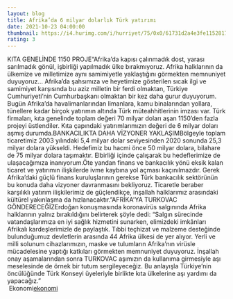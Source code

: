 ```yaml
--- 
layout: blog
title: Afrika’da 6 milyar dolarlık Türk yatırımı
date: 2021-10-23 04:00:00
thumbnail: https://i4.hurimg.com/i/hurriyet/75/0x0/61731d2a4e3fe115281782fa.jpg
rating: 3
---
```

KITA GENELİNDE 1150 PROJE“Afrika’da kapısı çalınmadık dost, yarası sarılmadık gönül, işbirliği yapılmadık ülke bırakmıyoruz. Afrika halklarının da ülkemize ve milletimize aynı samimiyetle yaklaştığını görmekten memnuniyet duyuyoruz... Afrika’da şahsımıza ve heyetimize gösterilen sıcak ilgi ve samimiyet karşısında bu aziz milletin bir ferdi olmaktan, Türkiye Cumhuriyeti’nin Cumhurbaşkanı olmaktan bir kez daha gurur duyuyorum. Bugün Afrika’da havalimanlarından limanlara, kamu binalarından yollara, tünellere kadar birçok yatırımın altında Türk müteahhitlerinin imzası var. Türk firmaları, kıta genelinde toplam değeri 70 milyar doları aşan 1150’den fazla projeyi üstlendiler. Kıta çapındaki yatırımlarımızın değeri de 6 milyar doları aşmış durumda.BANKACILIKTA DAHA VİZYONER YAKLAŞIMBölgeyle toplam ticaretimiz 2003 yılındaki 5,4 milyar dolar seviyesinden 2020 sonunda 25,3 milyar dolara yükseldi. Hedefimiz bu hacmi önce 50 milyar dolara, bilahare de 75 milyar dolara taşımaktır. Elbirliği içinde çalışarak bu hedeflerimize de ulaşacağımıza inanıyorum.Öte yandan finans ve bankacılık yönü eksik kalan ticaret ve yatırımın ilişkilerde ivme kaybına yol açması kaçınılmazdır. Gerek Afrika’daki güçlü finans kuruluşlarının gerekse Türk bankacılık sektörünün bu konuda daha vizyoner davranmasını bekliyoruz. Ticaretle beraber karşılıklı yatırım ilişkilerimiz de güçlendikçe, inşallah halklarımız arasındaki kültürel yakınlaşma da hızlanacaktır.”AFRİKA'YA TURKOVAC GÖNDERECEĞİZErdoğan konuşmasında koronavirüs salgınında Afrika halklarının yalnız bırakıldığını belirterek şöyle dedi: “Salgın sürecinde vatandaşlarımıza en iyi sağlık hizmetini sunarken, elimizdeki imkânları Afrikalı kardeşlerimizle de paylaştık. Tıbbi teçhizat ve malzeme desteğinde bulunduğumuz devletlerin arasında 44 Afrika ülkesi de yer alıyor. Yerli ve milli solunum cihazlarımızın, maske ve tulumların Afrika’nın virüsle mücadelesine yaptığı katkıları görmekten memnuniyet duyuyoruz. İnşallah onay aşamalarından sonra TURKOVAC aşımızın da kullanıma girmesiyle aşı meselesinde de örnek bir tutum sergileyeceğiz. Bu anlayışla Türkiye’nin öncülüğünde Türk Konseyi üyeleriyle birlikte kıta ülkelerine aşı yardımı da yapacağız.”    </br>&nbsp;Ekonomi<a href="Ekonomi">ekonomi</a>